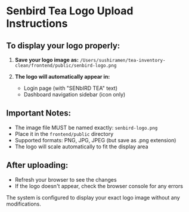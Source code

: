 # Senbird Tea Logo Upload Instructions

## To display your logo properly:

1. **Save your logo image as:**
   `/Users/sushiramen/tea-inventory-clean/frontend/public/senbird-logo.png`

2. **The logo will automatically appear in:**
   - Login page (with "SENbIRD TEA" text)
   - Dashboard navigation sidebar (icon only)

## Important Notes:
- The image file MUST be named exactly: `senbird-logo.png`
- Place it in the `frontend/public` directory
- Supported formats: PNG, JPG, JPEG (but save as .png extension)
- The logo will scale automatically to fit the display area

## After uploading:
- Refresh your browser to see the changes
- If the logo doesn't appear, check the browser console for any errors

The system is configured to display your exact logo image without any modifications.